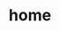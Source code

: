 ---
title: home
layout: home
hero:
  name: CodeBuff
  text: 🥱
  tagline: |
    Hi 打工人
  image:
    src: /brain.png
    alt: CodeBuff
  actions:
    - theme: brand
      text: 开始打工
      link: /workbench
    # - theme: alt
    #   text: notes
    #   link: /notes/
---